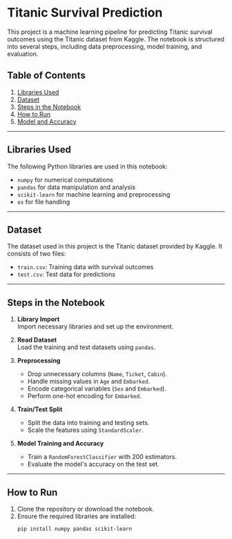 # Titanic Survival Prediction

This project is a machine learning pipeline for predicting Titanic survival outcomes using the Titanic dataset from Kaggle. The notebook is structured into several steps, including data preprocessing, model training, and evaluation.

## Table of Contents
1. [Libraries Used](#libraries-used)
2. [Dataset](#dataset)
3. [Steps in the Notebook](#steps-in-the-notebook)
4. [How to Run](#how-to-run)
5. [Model and Accuracy](#model-and-accuracy)

---

## Libraries Used
The following Python libraries are used in this notebook:
- `numpy` for numerical computations
- `pandas` for data manipulation and analysis
- `scikit-learn` for machine learning and preprocessing
- `os` for file handling

---

## Dataset
The dataset used in this project is the Titanic dataset provided by Kaggle. It consists of two files:
- `train.csv`: Training data with survival outcomes
- `test.csv`: Test data for predictions

---

## Steps in the Notebook

1. **Library Import**  
   Import necessary libraries and set up the environment.

2. **Read Dataset**  
   Load the training and test datasets using `pandas`.

3. **Preprocessing**  
   - Drop unnecessary columns (`Name`, `Ticket`, `Cabin`).
   - Handle missing values in `Age` and `Embarked`.
   - Encode categorical variables (`Sex` and `Embarked`).
   - Perform one-hot encoding for `Embarked`.

4. **Train/Test Split**  
   - Split the data into training and testing sets.
   - Scale the features using `StandardScaler`.

5. **Model Training and Accuracy**  
   - Train a `RandomForestClassifier` with 200 estimators.
   - Evaluate the model's accuracy on the test set.

---

## How to Run
1. Clone the repository or download the notebook.
2. Ensure the required libraries are installed:
   ```bash
   pip install numpy pandas scikit-learn

